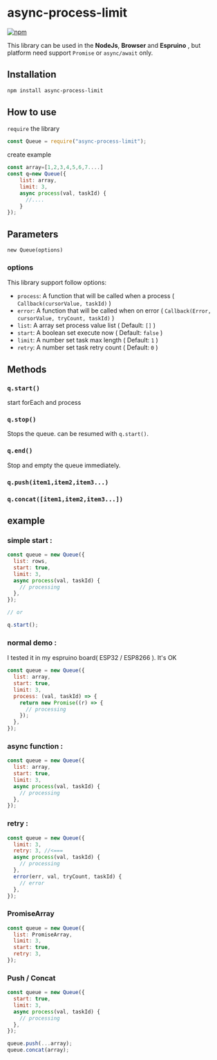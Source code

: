 # async-process-limit

[![npm](https://img.shields.io/npm/v/async-process-limit.svg)](https://www.npmjs.com/package/async-process-limit)

This library can be used in the **NodeJs**, **Browser** and **Espruino** , but platform need support `Promise` or `async/await` only.

## Installation

```sh
npm install async-process-limit
```

## How to use

`require` the library

```js
const Queue = require("async-process-limit");
```

create example

```js
const array=[1,2,3,4,5,6,7....]
const q=new Queue({
    list: array,
    limit: 3,
    async process(val, taskId) {
      //....
    }
});

```

## Parameters

`new Queue(options)`

### options

This library support follow options:

- `process`: A function that will be called when a process ( `Callback(cursorValue, taskId)` )
- `error`: A function that will be called when on error ( `Callback(Error, cursorValue, tryCount, taskId)` )
- `list`: A array set process value list ( Default: `[]` )
- `start`: A boolean set execute now ( Default: `false` )
- `limit`: A number set task max length ( Default: `1` )
- `retry`: A number set task retry count ( Default: `0` )

## Methods

### `q.start()`

start forEach and process

### `q.stop()`

Stops the queue. can be resumed with `q.start()`.

### `q.end()`

Stop and empty the queue immediately.

### `q.push(item1,item2,item3...)`

### `q.concat([item1,item2,item3...])`

## example

### simple start :

```js
const queue = new Queue({
  list: rows,
  start: true,
  limit: 3,
  async process(val, taskId) {
    // processing
  },
});

// or

q.start();
```

### normal demo :

I tested it in my espruino board( ESP32 / ESP8266 ). It's OK

```js
const queue = new Queue({
  list: array,
  start: true,
  limit: 3,
  process: (val, taskId) => {
    return new Promise((r) => {
      // processing
    });
  },
});
```

### async function :

```js
const queue = new Queue({
  list: array,
  start: true,
  limit: 3,
  async process(val, taskId) {
    // processing
  },
});
```

### retry :

```js
const queue = new Queue({
  limit: 3,
  retry: 3, //<===
  async process(val, taskId) {
    // processing
  },
  error(err, val, tryCount, taskId) {
    // error
  },
});
```

### PromiseArray

```js
const queue = new Queue({
  list: PromiseArray,
  limit: 3,
  start: true,
  retry: 3,
});
```

### Push / Concat

```js
const queue = new Queue({
  start: true,
  limit: 3,
  async process(val, taskId) {
    // processing
  },
});

queue.push(...array);
queue.concat(array);
```
